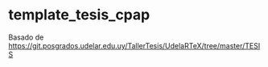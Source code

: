 # template_tesis_cpap
Basado de https://git.posgrados.udelar.edu.uy/TallerTesis/UdelaRTeX/tree/master/TESIS 
